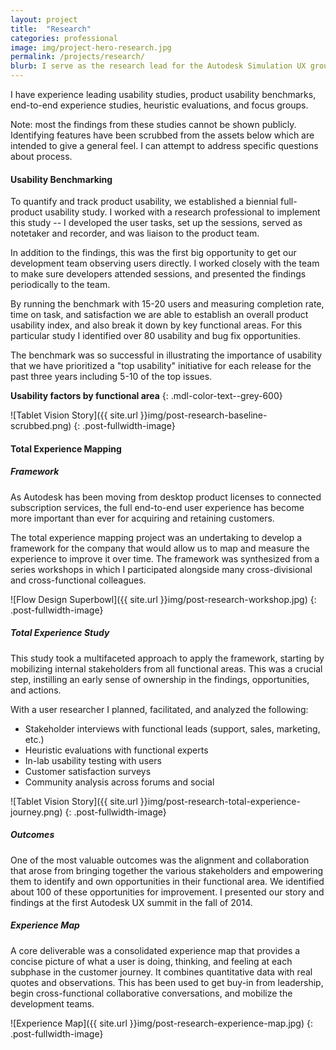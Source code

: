```yaml
---
layout: project
title:  "Research"
categories: professional
image: img/project-hero-research.jpg
permalink: /projects/research/
blurb: I serve as the research lead for the Autodesk Simulation UX group. I have experience leading usability studies, product usability benchmarks, end-to-end experience studies, heuristic evaluations, and focus groups.
---
```

I have experience leading usability studies, product usability benchmarks, end-to-end experience studies, heuristic evaluations, and focus groups.

Note: most the findings from these studies cannot be shown publicly. Identifying features have been scrubbed from the assets below which are intended to give a general feel. I can attempt to address specific questions about process. 

#### Usability Benchmarking

To quantify and track product usability, we established a biennial full-product usability study. I worked with a research professional to implement this study -- I developed the user tasks, set up the sessions, served as notetaker and recorder, and was liaison to the product team. 

In addition to the findings, this was the first big opportunity to get our development team observing users directly. I worked closely with the team to make sure developers attended sessions, and presented the findings periodically to the team.

By running the benchmark with 15-20 users and measuring completion rate, time on task, and satisfaction we are able to establish an overall product usability index, and also break it down by key functional areas. For this particular study I identified over 80 usability and bug fix opportunities. 

The benchmark was so successful in illustrating the importance of usability that we have prioritized a "top usability" initiative for each release for the past three years including 5-10 of the top issues.

**Usability factors by functional area** 
{: .mdl-color-text--grey-600}

![Tablet Vision Story]({{ site.url }}img/post-research-baseline-scrubbed.png)
{: .post-fullwidth-image}

#### Total Experience Mapping

##### Framework

As Autodesk has been moving from desktop product licenses to connected subscription services, the full end-to-end user experience has become more important than ever for acquiring and retaining customers.

The total experience mapping project was an undertaking to develop a framework for the company that would allow us to map and measure the experience to improve it over time. The framework was synthesized from a series workshops in which I participated alongside many cross-divisional and cross-functional colleagues. 

![Flow Design Superbowl]({{ site.url }}img/post-research-workshop.jpg)
{: .post-fullwidth-image}

##### Total Experience Study

This study took a multifaceted approach to apply the framework, starting by mobilizing internal stakeholders from all functional areas. This was a crucial step, instilling an early sense of ownership in the findings, opportunities, and actions. 

With a user researcher I planned, facilitated, and analyzed the following:

- Stakeholder interviews with functional leads (support, sales, marketing, etc.)
- Heuristic evaluations with functional experts
- In-lab usability testing with users
- Customer satisfaction surveys
- Community analysis across forums and social

![Tablet Vision Story]({{ site.url }}img/post-research-total-experience-journey.png)
{: .post-fullwidth-image}

##### Outcomes

One of the most valuable outcomes was the alignment and collaboration that arose from bringing together the various stakeholders and empowering them to identify and own opportunities in their functional area. We identified about 100 of these opportunities for improvement. I presented our story and findings at the first Autodesk UX summit in the fall of 2014.

##### Experience Map

A core deliverable was a consolidated experience map that provides a concise picture of what a user is doing, thinking, and feeling at each subphase in the customer journey. It combines quantitative data with real quotes and observations. This has been used to get buy-in from leadership, begin cross-functional collaborative conversations, and mobilize the development teams. 

![Experience Map]({{ site.url }}img/post-research-experience-map.jpg)
{: .post-fullwidth-image}
